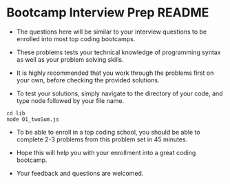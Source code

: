 # Bootcamp Interview Prep README

- The questions here will be similar to your interview questions to be enrolled into most top coding bootcamps.

- These problems tests your technical knowledge of programming syntax as well as your problem solving skills.

- It is highly recommended that you work through the problems first on your own, before checking the provided solutions.

- To test your solutions, simply navigate to the directory of your code, and type node followed by your file name.

```
cd lib
node 01_twoSum.js
```

- To be able to enroll in a top coding school, you should be able to complete 2-3 problems from this problem set in 45 minutes.

- Hope this will help you with your enrollment into a great coding bootcamp.

- Your feedback and questions are welcomed.
